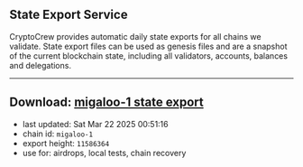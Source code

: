 ## State Export Service
CryptoCrew provides automatic daily state exports for all chains we validate. State export files can be used as genesis files and are a snapshot of the current blockchain state, including all validators, accounts, balances and delegations.

---
**Download: [migaloo-1 state export](https://dl-eu2.ccvalidators.com/SERVICE/migaloo/migaloo-1_export_11586364.json)**
---

- last updated: Sat Mar 22 2025 00:51:16
- chain id: `migaloo-1`
- export height: `11586364`
- use for: airdrops, local tests, chain recovery
